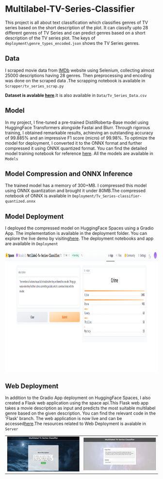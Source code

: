 # Multilabel-TV-Series-Classifier

This project is all about text classification which classifies genres of TV series based on the short description of the plot.
It can classify upto 28  different genres of TV Series and can predict genres based on a short description of the TV series plot.
The keys of `deployment\genre_types_encoded.json` shows the TV Series genres.

## Data

I scraped movie data from [IMDb](https://www.imdb.com/search/title/?title_type=tv_series) website using Selenium, collecting almost 25000 descriptions having 28 genres. Then preprocessing and encoding was done on the scraped data .The scrapping notebook is available in `Scrapper/tv_series_scrap.py`

**Dataset is avalable [here](https://github.com/Shoaib-33/Multilabel-TV-Series-Classifier/tree/main/Data)**.It is also available in `Data/Tv_Series_Data.csv`


## Model


In my project, I fine-tuned a pre-trained DistilRoberta-Base model using HuggingFace Transformers alongside Fastai and Blurr. Through rigorous training, I obtained remarkable results, achieving an outstanding accuracy of 99.885% and an impressive F1 score (micro) of 99.98%. To optimize the model for deployment, I converted it to the ONNX format and further compressed it using ONNX quantized format. You can find the detailed model training notebook for reference [here](https://github.com/Shoaib-33/Multilabel-TV-Series-Classifier/tree/main/Notebooks). All the models are available in `Models`

## Model Compression and ONNX Inference
The trained model has a memory of 300+MB. I compressed this model using ONNX quantization and brought it under 80MB.The compressed notebook of ONNX is available in `Deployment/Tv_Series-classifier-quantized.onnx`

## Model Deployment

I deployed the compressed model on HuggingFace Spaces using a Gradio App. The implementation is available in the deployment folder. You can explore the live demo by visiting[here](https://huggingface.co/spaces/Shoaib-33/Mutilabel-Tv-Series-Classifier). The deployment notebooks and app are available in `Deployment`

<img src = "images/huggingface.png" width="900" height="400">  

## Web Deployment
In addition to the Gradio App deployment on HuggingFace Spaces, I also created a Flask web application using the space api.This Flask web app takes a movie description as input and predicts the most suitable multilabel genre based on the given description. You can find the relevant code in the 'Flask' branch. The web application is now live and can be accessed[here](https://multilabel-tv-series-classifier-drg6.onrender.com/).The resources related to Web Deployment is avalable in `Server`

<table>
  <tr>
    <td>
      <img src="images/render1.png" alt="Image 1">
    </td>
    <td>
      <img src="images/render2.png" alt="Image 2">
    </td>
  </tr>
</table>


